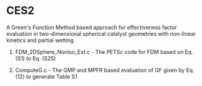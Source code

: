 # CES2
A Green's Function Method based approach for effectiveness factor evaluation in two-dimensional spherical catalyst geometries with non-linear kinetics and partial wetting

1. FDM_2DSphere_NonIso_Ext.c - The PETSc code for FDM based on Eq. (S1) to Eq. (S25)

2. ComputeG.c - The GMP and MPFR based evaluation of GF given by Eq. (12) to generate Table S1
